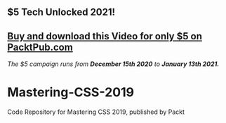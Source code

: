 ## $5 Tech Unlocked 2021!
[Buy and download this Video for only $5 on PacktPub.com](https://www.packtpub.com/product/mastering-css-2019-video/9781838643072)
-----
*The $5 campaign         runs from __December 15th 2020__ to __January 13th 2021.__*

# Mastering-CSS-2019
Code Repository for Mastering CSS 2019, published by Packt
